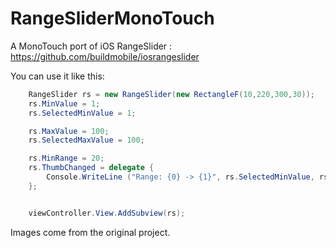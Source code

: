 RangeSliderMonoTouch
====================

A MonoTouch port of iOS RangeSlider : https://github.com/buildmobile/iosrangeslider

You can use it like this:

```csharp
	RangeSlider rs = new RangeSlider(new RectangleF(10,220,300,30));
	rs.MinValue = 1;
	rs.SelectedMinValue = 1;

	rs.MaxValue = 100;
	rs.SelectedMaxValue = 100;

	rs.MinRange = 20;
	rs.ThumbChanged = delegate {
		Console.WriteLine ("Range: {0} -> {1}", rs.SelectedMinValue, rs.SelectedMaxValue);
	};


	viewController.View.AddSubview(rs);
```

Images come from the original project.